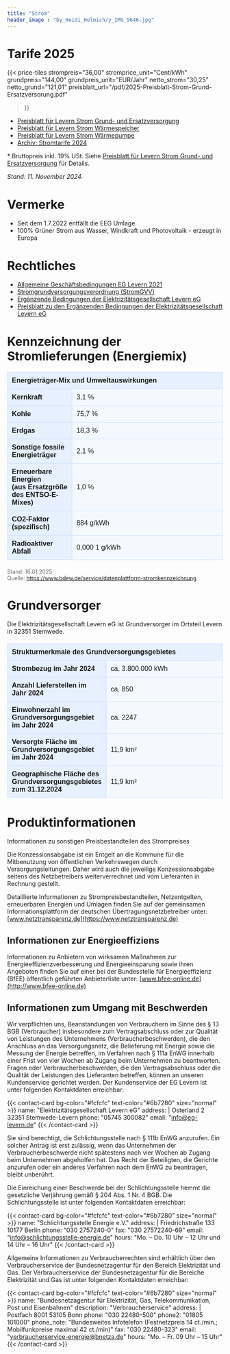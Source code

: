 ```yaml
---
title: "Strom"
header_image : "by_Heidi_Helmich/y_IMG_9646.jpg"
---
```


# Tarife 2025

{{< price-tiles 
    strompreis="36,00"
    stromprice_unit="Cent/kWh"
    grundpreis="144,00"
    grundpreis_unit="EUR/Jahr"
    netto_strom="30,25"
    netto_grund="121,01"
    preisblatt_url="/pdf/2025-Preisblatt-Strom-Grund-Ersatzversorung.pdf"
>}}

* [Preisblatt für Levern Strom Grund- und Ersatzversorgung](/pdf/2025-Preisblatt-Strom-Grund-Ersatzversorung.pdf)
* [Preisblatt für Levern Strom Wärmespeicher](/pdf/2025-Preisblatt-Strom-Waermespeicher.pdf)
* [Preisblatt für Levern Strom Wärmepumpe](/pdf/2025-Preisblatt-Strom-Waermepumpe.pdf)
* [Archiv: Stromtarife 2024](2024/)


<div class="my-8 text-sm text-gray-600">
* Bruttopreis inkl. 19% USt. Siehe <a href="/pdf/2025-Preisblatt-Strom-Grund-Ersatzversorung.pdf">Preisblatt für Levern Strom Grund- und Ersatzversorgung</a> für Details.<br>
</div> 

_Stand: 11. November 2024._

# Vermerke

* Seit dem 1.7.2022 entfällt die EEG Umlage.
* 100% Grüner Strom aus Wasser, Windkraft und Photovoltaik - erzeugt in Europa

# Rechtliches

* [Allgemeine Geschäftsbedingungen EG Levern 2021](/pdf/AGB-2021.pdf)
* [Stromgrundversorgungsverordnung (StromGVV)](/pdf/Strom_GVV.pdf)
* [Ergänzende Bedingungen der Elektrizitätsgesellschaft Levern eG](/pdf/2015_Ergaenzende_Bedingungen.pdf)
* [Preisblatt zu den Ergänzenden Bedingungen der Elektrizitätsgesellschaft Levern eG](/pdf/2015_Preisbaltt_Ergaenzende_Bedingungen.pdf)

# Kennzeichnung der Stromlieferungen (Energiemix)

<style>
.energy-mix-table {
    width: 100%;
    border-collapse: collapse;
    margin: 20px 0;
    font-family: Arial, sans-serif;
}

.energy-mix-table th, .energy-mix-table td {
    padding: 10px;
    text-align: left;
    border: 1px solid #cce0ff;
    background-color: #f5f9ff;
}

.energy-mix-table th {
    background-color: #e6f0ff;
    font-weight: bold;
    width: 30%;
}

.energy-mix-table tr:hover td {
    background-color: #ebf3ff;
}
</style>

<table class="energy-mix-table">
    <tr>
        <th colspan="2">Energieträger-Mix und Umweltauswirkungen</th>
    </tr>
    <tr>
        <th>Kernkraft</th>
        <td>3,1 %</td>
    </tr>
    <tr>
        <th>Kohle</th>
        <td>75,7 %</td>
    </tr>
    <tr>
        <th>Erdgas</th>
        <td>18,3 %</td>
    </tr>
    <tr>
        <th>Sonstige fossile Energieträger</th>
        <td>2,1 %</td>
    </tr>
    <tr>
        <th>Erneuerbare Energien<br>(aus Ersatzgröße des ENTSO-E-Mixes)</th>
        <td>1,0 %</td>
    </tr>
    <tr>
        <th>CO2-Faktor (spezifisch)</th>
        <td>884 g/kWh</td>
    </tr>
    <tr>
        <th>Radioaktiver Abfall</th>
        <td>0,000 1 g/kWh</td>
    </tr>
</table>

<p style="font-size: 0.9em; color: #666;">
Stand: 16.01.2025<br>
Quelle: <a href="https://www.bdew.de/service/datenplattform-stromkennzeichnung">https://www.bdew.de/service/datenplattform-stromkennzeichnung</a>
</p>

# Grundversorger

Die Elektrizitätsgesellschaft Levern eG ist Grundversorger im Ortsteil Levern in 32351 Stemwede.

<table class="energy-mix-table">
    <tr>
        <th colspan="2">Strukturmerkmale des Grundversorgungsgebietes</th>
    </tr>
    <tr>
        <th>Strombezug im Jahr 2024</th>
        <td>ca. 3.800.000 kWh</td>
    </tr>
    <tr>
        <th>Anzahl Lieferstellen im Jahr 2024</th>
        <td>ca. 850</td>
    </tr>
    <tr>
        <th>Einwohnerzahl im Grundversorgungsgebiet im Jahr 2024</th>
        <td>ca. 2247</td>
    </tr>
    <tr>
        <th>Versorgte Fläche im Grundversorgungsgebiet im Jahr 2024</th>
        <td>11,9 km²</td>
    </tr>
    <tr>
        <th>Geographische Fläche des Grundversorgungsgebietes zum 31.12.2024</th>
        <td>11,9 km²</td>
    </tr>
</table>

# Produktinformationen

Informationen zu sonstigen Preisbestandteilen des Strompreises

Die Konzessionsabgabe ist ein Entgelt an die Kommune für die Mitbenutzung von öffentlichen Verkehrswegen durch Versorgungsleitungen. Daher wird auch die jeweilige Konzessionsabgabe seitens des Netzbetreibers weiterverrechnet und vom Lieferanten in Rechnung gestellt.

Detaillierte Informationen zu Strompreisbestandteilen, Netzentgelten, erneuerbaren Energien und Umlagen finden Sie auf der gemeinsamen Informationsplattform der deutschen Übertragungsnetzbetreiber unter: [www.netztransparenz.de](https://www.netztransparenz.de)

## Informationen zur Energieeffiziens

Informationen zu Anbietern von wirksamen Maßnahmen zur Energieeffizienzverbesserung und Energieeinsparung sowie ihren Angeboten finden Sie auf einer bei der Bundesstelle für Energieeffizienz (BfEE) öffentlich geführten Anbieterliste unter: [www.bfee-online.de](http://www.bfee-online.de)

## Informationen zum Umgang mit Beschwerden

Wir verpflichten uns, Beanstandungen von Verbrauchern im Sinne des § 13 BGB (Verbraucher) insbesondere zum Vertragsabschluss oder zur Qualität von Leistungen des Unternehmens (Verbraucherbeschwerden), die den Anschluss an das Versorgungsnetz, die Belieferung mit Energie sowie die Messung der Energie betreffen, im Verfahren nach § 111a EnWG innerhalb einer Frist von vier Wochen ab Zugang beim Unternehmen zu beantworten. Fragen oder Verbraucherbeschwerden, die den Vertragsabschluss oder die Qualität der Leistungen des Lieferanten betreffen, können an unseren Kundenservice gerichtet werden. Der Kundenservice der EG Levern ist unter folgenden Kontaktdaten erreichbar:

{{< contact-card bg-color="#fcfcfc" text-color="#6b7280" size="normal" >}}
name: "Elektrizitätsgesellschaft Levern eG"
address: |
    Osterland 2
    32351 Stemwede-Levern
phone: "05745 300082"
email: "info@eg-levern.de"
{{< /contact-card >}}

Sie sind berechtigt, die Schlichtungsstelle nach § 111b EnWG anzurufen. Ein solcher Antrag ist erst zulässig, wenn das Unternehmen der Verbraucherbeschwerde nicht spätestens nach vier Wochen ab Zugang beim Unternehmen abgeholfen hat. Das Recht der Beteiligten, die Gerichte anzurufen oder ein anderes Verfahren nach dem EnWG zu beantragen, bleibt unberührt.

Die Einreichung einer Beschwerde bei der Schlichtungsstelle hemmt die gesetzliche Verjährung gemäß § 204 Abs. 1 Nr. 4 BGB. Die Schlichtungsstelle ist unter folgenden Kontaktdaten erreichbar:

{{< contact-card bg-color="#fcfcfc" text-color="#6b7280" size="normal" >}}
name: "Schlichtungsstelle Energie e.V."
address: |
    Friedrichstraße 133
    10177 Berlin
phone: "030 2757240-0"
fax: "030 27572240-69"
email: "info@schlichtungsstelle-energie.de"
hours: "Mo. – Do. 10 Uhr – 12 Uhr und 14 Uhr – 16 Uhr"
{{< /contact-card >}}

Allgemeine Informationen zu Verbraucherrechten sind erhältlich über den Verbraucherservice der Bundesnetzagentur für den Bereich Elektrizität und Gas. Der Verbraucherservice der Bundesnetzagentur für die Bereiche Elektrizität und Gas ist unter folgenden Kontaktdaten erreichbar:

{{< contact-card bg-color="#fcfcfc" text-color="#6b7280" size="normal" >}}
name: "Bundesnetzagentur für Elektrizität, Gas, Telekommunikation, Post und Eisenbahnen"
description: "Verbraucherservice"
address: |
    Postfach 8001
    53105 Bonn
phone: "030 22480-500"
phone2: "01805 101000"
phone_note: "Bundesweites Infotelefon (Festnetzpreis 14 ct./min.; Mobilfunkpreise maximal 42 ct./min)"
fax: "030 22480-323"
email: "verbraucherservice-energie@bnetza.de"
hours: "Mo. – Fr. 09 Uhr – 15 Uhr"
{{< /contact-card >}} 